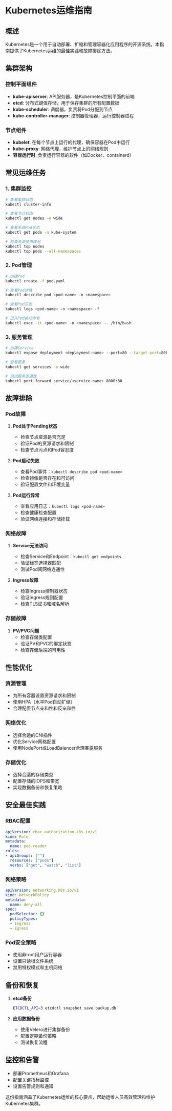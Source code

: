# Kubernetes运维指南

## 概述
Kubernetes是一个用于自动部署、扩缩和管理容器化应用程序的开源系统。本指南提供了Kubernetes运维的最佳实践和故障排除方法。

## 集群架构
### 控制平面组件
- **kube-apiserver**: API服务器，是Kubernetes控制平面的前端
- **etcd**: 分布式键值存储，用于保存集群的所有配置数据
- **kube-scheduler**: 调度器，负责将Pod分配到节点
- **kube-controller-manager**: 控制器管理器，运行控制器进程

### 节点组件
- **kubelet**: 在每个节点上运行的代理，确保容器在Pod中运行
- **kube-proxy**: 网络代理，维护节点上的网络规则
- **容器运行时**: 负责运行容器的软件（如Docker、containerd）

## 常见运维任务

### 1. 集群监控
```bash
# 查看集群状态
kubectl cluster-info

# 查看节点状态
kubectl get nodes -o wide

# 查看系统Pod状态
kubectl get pods -n kube-system

# 检查资源使用情况
kubectl top nodes
kubectl top pods --all-namespaces
```

### 2. Pod管理
```bash
# 创建Pod
kubectl create -f pod.yaml

# 查看Pod详情
kubectl describe pod <pod-name> -n <namespace>

# 查看Pod日志
kubectl logs <pod-name> -n <namespace> -f

# 进入Pod执行命令
kubectl exec -it <pod-name> -n <namespace> -- /bin/bash
```

### 3. 服务管理
```bash
# 创建Service
kubectl expose deployment <deployment-name> --port=80 --target-port=8080

# 查看服务
kubectl get services -o wide

# 测试服务连通性
kubectl port-forward service/<service-name> 8080:80
```

## 故障排除

### Pod故障
1. **Pod处于Pending状态**
   - 检查节点资源是否充足
   - 验证Pod的资源请求和限制
   - 检查节点污点和Pod容忍度

2. **Pod启动失败**
   - 查看Pod事件：`kubectl describe pod <pod-name>`
   - 检查镜像是否存在和可访问
   - 验证配置文件和环境变量

3. **Pod运行异常**
   - 查看应用日志：`kubectl logs <pod-name>`
   - 检查健康检查配置
   - 验证网络连接和存储挂载

### 网络故障
1. **Service无法访问**
   - 检查Service和Endpoint：`kubectl get endpoints`
   - 验证标签选择器匹配
   - 测试Pod间网络连通性

2. **Ingress故障**
   - 检查Ingress控制器状态
   - 验证Ingress规则配置
   - 检查TLS证书和域名解析

### 存储故障
1. **PV/PVC问题**
   - 检查存储类配置
   - 验证PV和PVC的绑定状态
   - 检查存储后端的可用性

## 性能优化

### 资源管理
- 为所有容器设置资源请求和限制
- 使用HPA（水平Pod自动扩缩）
- 合理配置节点亲和性和反亲和性

### 网络优化
- 选择合适的CNI插件
- 优化Service网格配置
- 使用NodePort或LoadBalancer合理暴露服务

### 存储优化
- 选择合适的存储类型
- 配置存储的IOPS和带宽
- 实现数据备份和恢复策略

## 安全最佳实践

### RBAC配置
```yaml
apiVersion: rbac.authorization.k8s.io/v1
kind: Role
metadata:
  name: pod-reader
rules:
- apiGroups: [""]
  resources: ["pods"]
  verbs: ["get", "watch", "list"]
```

### 网络策略
```yaml
apiVersion: networking.k8s.io/v1
kind: NetworkPolicy
metadata:
  name: deny-all
spec:
  podSelector: {}
  policyTypes:
  - Ingress
  - Egress
```

### Pod安全策略
- 使用非root用户运行容器
- 设置只读根文件系统
- 禁用特权模式和主机网络

## 备份和恢复
1. **etcd备份**
   ```bash
   ETCDCTL_API=3 etcdctl snapshot save backup.db
   ```

2. **应用数据备份**
   - 使用Velero进行集群备份
   - 配置定期备份策略
   - 测试恢复流程

## 监控和告警
- 部署Prometheus和Grafana
- 配置关键指标监控
- 设置告警规则和通知

这份指南涵盖了Kubernetes运维的核心要点，帮助运维人员高效管理和维护Kubernetes集群。